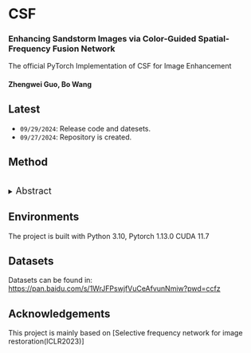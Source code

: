 # CSF
### Enhancing Sandstorm Images via Color-Guided Spatial-Frequency Fusion Network

The official PyTorch Implementation of CSF for Image Enhancement


#### Zhengwei Guo</sup>, Bo Wang </sup>



## Latest
- `09/29/2024`: Release code and datesets.
- `09/27/2024`: Repository is created. 


## Method
<br>
<details>
  <summary>
  <font size="+1">Abstract</font>
  </summary>
Sandstorm images are often plagued by color distortions, reduced contrast, and blurred details, posing challenges for advanced vision tasks. To address these issues, we propose a novel Color-guided Spatial-Frequency Fusion Network (CSF) for sandstorm image enhancement. The CSF framework comprises a Color Guided Module (CGM) for correcting color distortions and a Dual-domain Feature Fusion Module (DFFM) that integrates spatial and frequency domain features. CGM dynamically adjusts color information across RGB channels, facilitating preliminary color correction. DFFM extracts multi-scale spatial features and global frequency components, enabling the network to learn robust and discriminative representations. Experimental results on both synthetic and real-world sandstorm datasets demonstrate that CSF outperforms state-of-the-art methods in terms of qualitative and quantitative performance, highlighting its effectiveness for enhancing sandstorm images. Our code will be available at https://github.com/cvandpr/CSF.
</details>


## Environments

The project is built with Python 3.10, Pytorch 1.13.0 CUDA 11.7

## Datasets

Datasets can be found in: https://pan.baidu.com/s/1WrJFPswjfVuCeAfvunNmiw?pwd=ccfz

## Acknowledgements

This project is mainly based on [Selective frequency network for image restoration(ICLR2023)]


